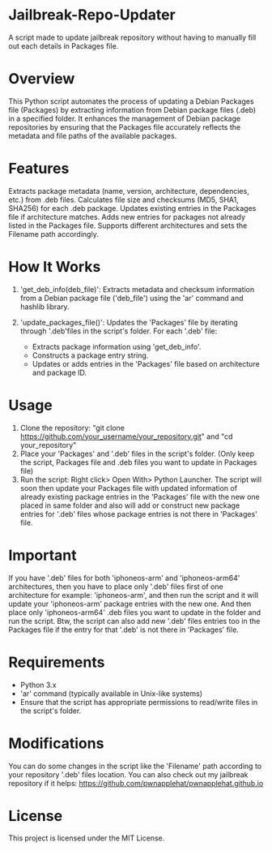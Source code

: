 # Jailbreak-Repo-Updater
A script made to update jailbreak repository without having to manually fill out each details in Packages file.

# Overview

This Python script automates the process of updating a Debian Packages file (Packages) by extracting information from Debian package files (.deb) in a specified folder. It enhances the management of Debian package repositories by ensuring that the Packages file accurately reflects the metadata and file paths of the available packages.

# Features

Extracts package metadata (name, version, architecture, dependencies, etc.) from .deb files.
Calculates file size and checksums (MD5, SHA1, SHA256) for each .deb package.
Updates existing entries in the Packages file if architecture matches.
Adds new entries for packages not already listed in the Packages file.
Supports different architectures and sets the Filename path accordingly.

# How It Works

1. 'get_deb_info(deb_file)': Extracts metadata and checksum information from a Debian package file ('deb_file') using the 'ar' command and hashlib library.
2. 'update_packages_file()': Updates the 'Packages' file by iterating through '.deb'files in the script's folder. For each '.deb' file:

   - Extracts package information using 'get_deb_info'.
   - Constructs a package entry string.
   - Updates or adds entries in the 'Packages' file based on architecture and package ID.

# Usage

1. Clone the repository: "git clone https://github.com/your_username/your_repository.git"
and "cd your_repository"
2. Place your 'Packages' and '.deb' files in the script's folder. (Only keep the script, Packages file and .deb files you want to update in Packages file)
3. Run the script: Right click> Open With> Python Launcher. The script will soon then update your Packages file with updated information of already existing package entries in the 'Packages' file with the new one placed in same folder and also will add or construct new package entries for '.deb' files whose package entries is not there in 'Packages' file.

# Important

If you have '.deb' files for both 'iphoneos-arm' and 'iphoneos-arm64' architectures, then you have to place only '.deb' files first of one architecture for example: 'iphoneos-arm', and then run the script and it will update your 'iphoneos-arm' package entries with the new one. And then place only 'iphoneos-arm64' .deb files you want to update in the folder and run the script. Btw, the script can also add new '.deb' files entries too in the Packages file if the entry for that '.deb' is not there in 'Packages' file.

# Requirements

 - Python 3.x
 - 'ar' command (typically available in Unix-like systems)
 - Ensure that the script has appropriate permissions to read/write files in the script's folder.

# Modifications

You can do some changes in the script like the 'Filename' path according to your repository '.deb' files location.
You can also check out my jailbreak repository if it helps: https://github.com/pwnapplehat/pwnapplehat.github.io

# License

This project is licensed under the MIT License.
